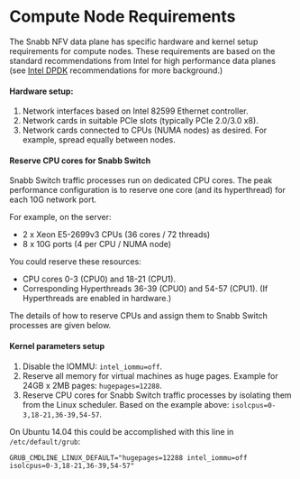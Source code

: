 # Compute Node Requirements

The Snabb NFV data plane has specific hardware and kernel setup
requirements for compute nodes. These requirements are based on the
standard recommendations from Intel for high performance data planes (see
[Intel DPDK](http://dpdk.org/doc/intel/dpdk-start-linux-1.7.0.pdf)
recommendations for more background.)

#### Hardware setup:

1. Network interfaces based on Intel 82599 Ethernet controller.
2. Network cards in suitable PCIe slots (typically PCIe 2.0/3.0 x8).
3. Network cards connected to CPUs (NUMA nodes) as desired. For example,
spread equally between nodes.

#### Reserve CPU cores for Snabb Switch

Snabb Switch traffic processes run on dedicated CPU cores. The peak
performance configuration is to reserve one core (and its hyperthread)
for each 10G network port.

For example, on the server:

* 2 x Xeon E5-2699v3 CPUs (36 cores / 72 threads)
* 8 x 10G ports (4 per CPU / NUMA node)

You could reserve these resources:

* CPU cores 0-3 (CPU0) and 18-21 (CPU1).
* Corresponding Hyperthreads 36-39 (CPU0) and 54-57 (CPU1). (If
  Hyperthreads are enabled in hardware.)

The details of how to reserve CPUs and assign them to Snabb Switch
processes are given below.

#### Kernel parameters setup

1. Disable the IOMMU: `intel_iommu=off`.
2. Reserve all memory for virtual machines as huge pages. Example for
24GB x 2MB pages: `hugepages=12288`.
3. Reserve CPU cores for Snabb Switch traffic processes by isolating them
from the Linux scheduler. Based on the example above:
`isolcpus=0-3,18-21,36-39,54-57`.

On Ubuntu 14.04 this could be accomplished with this line in
`/etc/default/grub`:

    GRUB_CMDLINE_LINUX_DEFAULT="hugepages=12288 intel_iommu=off isolcpus=0-3,18-21,36-39,54-57"
